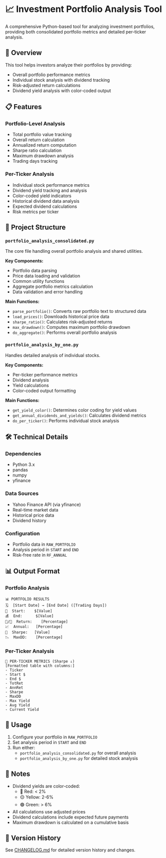 # 📈 Investment Portfolio Analysis Tool

A comprehensive Python-based tool for analyzing investment portfolios, providing both consolidated portfolio metrics and detailed per-ticker analysis.

## 🎯 Overview

This tool helps investors analyze their portfolios by providing:
- Overall portfolio performance metrics
- Individual stock analysis with dividend tracking
- Risk-adjusted return calculations
- Dividend yield analysis with color-coded output

## 📋 Features

### Portfolio-Level Analysis
- Total portfolio value tracking
- Overall return calculation
- Annualized return computation
- Sharpe ratio calculation
- Maximum drawdown analysis
- Trading days tracking

### Per-Ticker Analysis
- Individual stock performance metrics
- Dividend yield tracking and analysis
- Color-coded yield indicators
- Historical dividend data analysis
- Expected dividend calculations
- Risk metrics per ticker

## 📁 Project Structure

### `portfolio_analysis_consolidated.py`
The core file handling overall portfolio analysis and shared utilities.

**Key Components:**
- Portfolio data parsing
- Price data loading and validation
- Common utility functions
- Aggregate portfolio metrics calculation
- Data validation and error handling

**Main Functions:**
- `parse_portfolio()`: Converts raw portfolio text to structured data
- `load_prices()`: Downloads historical price data
- `sharpe_ratio()`: Calculates risk-adjusted returns
- `max_drawdown()`: Computes maximum portfolio drawdown
- `do_aggregate()`: Performs overall portfolio analysis

### `portfolio_analysis_by_one.py`
Handles detailed analysis of individual stocks.

**Key Components:**
- Per-ticker performance metrics
- Dividend analysis
- Yield calculations
- Color-coded output formatting

**Main Functions:**
- `get_yield_color()`: Determines color coding for yield values
- `get_annual_dividends_and_yields()`: Calculates dividend metrics
- `do_per_ticker()`: Performs individual stock analysis

## 🛠️ Technical Details

### Dependencies
- Python 3.x
- pandas
- numpy
- yfinance

### Data Sources
- Yahoo Finance API (via yfinance)
- Real-time market data
- Historical price data
- Dividend history

### Configuration
- Portfolio data in `RAW_PORTFOLIO`
- Analysis period in `START` and `END`
- Risk-free rate in `RF_ANNUAL`

## 📊 Output Format

### Portfolio Analysis
```
📊 PORTFOLIO RESULTS
🗓  [Start Date] → [End Date] ([Trading Days])
💸  Start:    $[Value]
💰  End:      $[Value]
🔺/🔻  Return:    [Percentage]
📈  Annual:   [Percentage]
📏  Sharpe:   [Value]
📉  MaxDD:    [Percentage]
```

### Per-Ticker Analysis
```
📑 PER-TICKER METRICS (Sharpe ↓)
[Formatted table with columns:]
- Ticker
- Start $
- End $
- TotRet
- AnnRet
- Sharpe
- MaxDD
- Max Yield
- Avg Yield
- Current Yield
```

## 🚀 Usage

1. Configure your portfolio in `RAW_PORTFOLIO`
2. Set analysis period in `START` and `END`
3. Run either:
   - `portfolio_analysis_consolidated.py` for overall analysis
   - `portfolio_analysis_by_one.py` for detailed stock analysis

## 📝 Notes

- Dividend yields are color-coded:
  - 🔴 Red: < 2%
  - 🟡 Yellow: 2-6%
  - 🟢 Green: > 6%
- All calculations use adjusted prices
- Dividend calculations include expected future payments
- Maximum drawdown is calculated on a cumulative basis

## 🔄 Version History

See [CHANGELOG.md](CHANGELOG.md) for detailed version history and changes. 